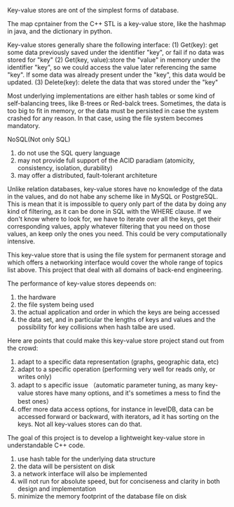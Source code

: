 Key-value stores are ont of the simplest forms of database.

The map cpntainer from the C++ STL is a key-value store, like the hashmap in java, and the dictionary in python.

Key-value stores generally share the following interface:
(1) Get(key): get some data previously saved under the identifier "key", or fail if no data was stored for "key"
(2) Get(key, value):store the "value" in memory under the identifier "key", so we could access the value later referencing the same "key". If some data was already present under the "key", this data would be updated.
(3) Delete(key): delete the data that was stored under the "key"

Most underlying implementations are either hash tables or some kind of self-balancing trees, like B-trees or Red-balck trees. Sometimes, the data is too big to fit in memory, or the data must be persisted in case the system crashed for any reason. In that case, using the file system becomes mandatory.

NoSQL(Not only SQL)
1. do not use the SQL query language
2. may not provide full support of the ACID paradiam (atomicity, consistency, isolation, durability)
3. may offer a distributed, fault-tolerant architeture

Unlike relation databases, key-value stores have no knowledge of the data in the values, and do not habe any scheme like in MySQL or PostgreSQL. This is mean that it is impossible to query only part of the data by doing any kind of filtering, as it can be done in SQL with the WHERE clause. If we don't know where to look for, we have to iterate over all the keys, get their corresponding values, apply whatever filtering that you need on those values, an keep only the ones you need. This could be very computationally intensive.

This key-value store that is using the file system for permanent storage and which offers a networking interface would cover the whole range of topics list above. This project that deal with all domains of back-end engineering.

The performance of key-value stores depeends on:
1. the hardware
2. the file system being used
3. the actual application and order in which the keys are being accessed
4. the data set, and in particular the lengths of keys and values and the possibility for key collisions when hash talbe are used.

Here are points that could make this key-value store project stand out from the crowd:
1. adapt to a specific data representation (graphs, geographic data, etc)
2. adapt to a specific operation (performing very well for reads only, or writes only)
3. adapt to s apecific issue （automatic parameter tuning, as many key-value stores have many options, and it's sometimes a mess to find the best ones）
4. offer more data access options, for instance in levelDB, data can be accessed forward or backward, with iterators, ad it has sorting on the keys. Not all key-values stores can do that.

The goal of this project is to develop a lightweight key-value store in understandable C++ code. 
1. use hash table for the underlying data structure
2. the data will be persistent on disk
3. a network interface will also be implemented
4. will not run for absolute speed, but for conciseness and clarity in both design and implementation
5. minimize the memory footprint of the database file on disk



